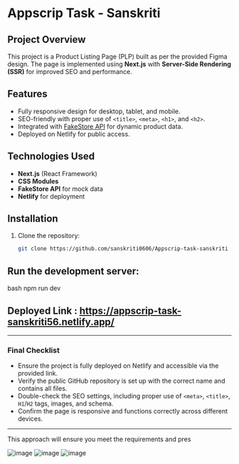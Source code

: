 # Appscrip Task - Sanskriti

## Project Overview
This project is a Product Listing Page (PLP) built as per the provided Figma design. The page is implemented using **Next.js** with **Server-Side Rendering (SSR)** for improved SEO and performance.

## Features
- Fully responsive design for desktop, tablet, and mobile.
- SEO-friendly with proper use of `<title>`, `<meta>`, `<h1>`, and `<h2>`.
- Integrated with [FakeStore API](https://fakestoreapi.com/) for dynamic product data.
- Deployed on Netlify for public access.

## Technologies Used
- **Next.js** (React Framework)
- **CSS Modules**
- **FakeStore API** for mock data
- **Netlify** for deployment

## Installation
1. Clone the repository:
   ```bash
   git clone https://github.com/sanskriti0606/Appscrip-task-sanskriti

## Run the development server:
bash
npm run dev

## Deployed Link : https://appscrip-task-sanskriti56.netlify.app/
---

###  **Final Checklist**
- Ensure the project is fully deployed on Netlify and accessible via the provided link.
- Verify the public GitHub repository is set up with the correct name and contains all files.
- Double-check the SEO settings, including proper use of `<meta>`, `<title>`, `H1`/`H2` tags, images, and schema.
- Confirm the page is responsive and functions correctly across different devices.

---

This approach will ensure you meet the requirements and pres
   
![image](https://github.com/user-attachments/assets/2254e51b-b50d-4e67-94c6-163e32bcd291)
![image](https://github.com/user-attachments/assets/4299b32d-4f2d-4a38-b3fc-b86b83527b4f)
![image](https://github.com/user-attachments/assets/c2c55195-5a00-4ee9-91bc-7f1401b7d2f2)

